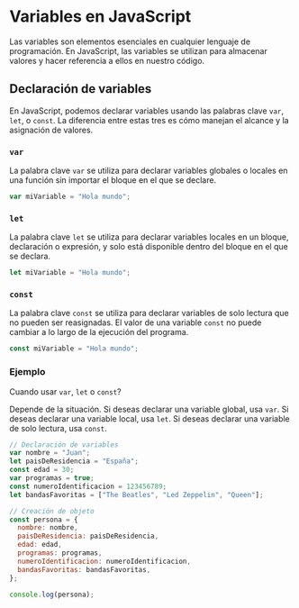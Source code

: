 # Variables en JavaScript

Las variables son elementos esenciales en cualquier lenguaje de programación. En JavaScript, las variables se utilizan para almacenar valores y hacer referencia a ellos en nuestro código.

## Declaración de variables

En JavaScript, podemos declarar variables usando las palabras clave `var`, `let`, o `const`. La diferencia entre estas tres es cómo manejan el alcance y la asignación de valores.

### `var`

La palabra clave `var` se utiliza para declarar variables globales o locales en una función sin importar el bloque en el que se declare.

```js
var miVariable = "Hola mundo";
```

### `let`

La palabra clave `let` se utiliza para declarar variables locales en un bloque, declaración o expresión, y solo está disponible dentro del bloque en el que se declara.

```js
let miVariable = "Hola mundo";
```

### `const`

La palabra clave `const` se utiliza para declarar variables de solo lectura que no pueden ser reasignadas. El valor de una variable `const` no puede cambiar a lo largo de la ejecución del programa.

```js
const miVariable = "Hola mundo";
```

### Ejemplo

Cuando usar `var`, `let` o `const`?

Depende de la situación. Si deseas declarar una variable global, usa `var`. Si deseas declarar una variable local, usa `let`. Si deseas declarar una variable de solo lectura, usa `const`.

```js
// Declaración de variables
var nombre = "Juan";
let paisDeResidencia = "España";
const edad = 30;
var programas = true;
const numeroIdentificacion = 123456789;
let bandasFavoritas = ["The Beatles", "Led Zeppelin", "Queen"];

// Creación de objeto
const persona = {
  nombre: nombre,
  paisDeResidencia: paisDeResidencia,
  edad: edad,
  programas: programas,
  numeroIdentificacion: numeroIdentificacion,
  bandasFavoritas: bandasFavoritas,
};

console.log(persona);
```